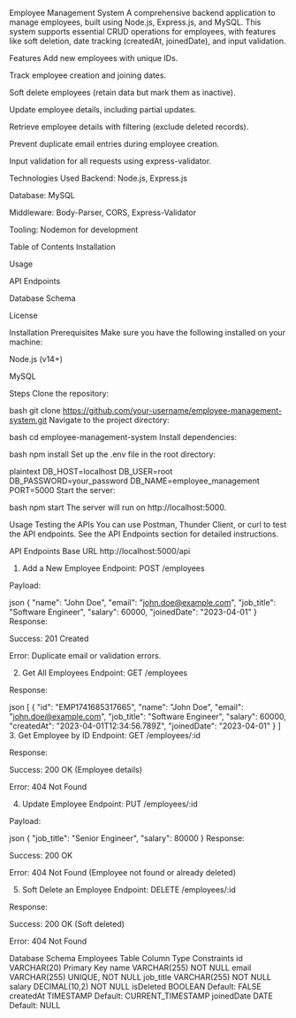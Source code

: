 Employee Management System
A comprehensive backend application to manage employees, built using Node.js, Express.js, and MySQL. This system supports essential CRUD operations for employees, with features like soft deletion, date tracking (createdAt, joinedDate), and input validation.

Features
Add new employees with unique IDs.

Track employee creation and joining dates.

Soft delete employees (retain data but mark them as inactive).

Update employee details, including partial updates.

Retrieve employee details with filtering (exclude deleted records).

Prevent duplicate email entries during employee creation.

Input validation for all requests using express-validator.

Technologies Used
Backend: Node.js, Express.js

Database: MySQL

Middleware: Body-Parser, CORS, Express-Validator

Tooling: Nodemon for development

Table of Contents
Installation

Usage

API Endpoints

Database Schema

License

Installation
Prerequisites
Make sure you have the following installed on your machine:

Node.js (v14+)

MySQL

Steps
Clone the repository:

bash
git clone https://github.com/your-username/employee-management-system.git
Navigate to the project directory:

bash
cd employee-management-system
Install dependencies:

bash
npm install
Set up the .env file in the root directory:

plaintext
DB_HOST=localhost
DB_USER=root
DB_PASSWORD=your_password
DB_NAME=employee_management
PORT=5000
Start the server:

bash
npm start
The server will run on http://localhost:5000.

Usage
Testing the APIs
You can use Postman, Thunder Client, or curl to test the API endpoints. See the API Endpoints section for detailed instructions.

API Endpoints
Base URL
http://localhost:5000/api

1. Add a New Employee
   Endpoint: POST /employees

Payload:

json
{
"name": "John Doe",
"email": "john.doe@example.com",
"job_title": "Software Engineer",
"salary": 60000,
"joinedDate": "2023-04-01"
}
Response:

Success: 201 Created

Error: Duplicate email or validation errors.

2. Get All Employees
   Endpoint: GET /employees

Response:

json
[
{
"id": "EMP1741685317665",
"name": "John Doe",
"email": "john.doe@example.com",
"job_title": "Software Engineer",
"salary": 60000,
"createdAt": "2023-04-01T12:34:56.789Z",
"joinedDate": "2023-04-01"
}
] 3. Get Employee by ID
Endpoint: GET /employees/:id

Response:

Success: 200 OK (Employee details)

Error: 404 Not Found

4. Update Employee
   Endpoint: PUT /employees/:id

Payload:

json
{
"job_title": "Senior Engineer",
"salary": 80000
}
Response:

Success: 200 OK

Error: 404 Not Found (Employee not found or already deleted)

5. Soft Delete an Employee
   Endpoint: DELETE /employees/:id

Response:

Success: 200 OK (Soft deleted)

Error: 404 Not Found

Database Schema
Employees Table
Column Type Constraints
id VARCHAR(20) Primary Key
name VARCHAR(255) NOT NULL
email VARCHAR(255) UNIQUE, NOT NULL
job_title VARCHAR(255) NOT NULL
salary DECIMAL(10,2) NOT NULL
isDeleted BOOLEAN Default: FALSE
createdAt TIMESTAMP Default: CURRENT_TIMESTAMP
joinedDate DATE Default: NULL
